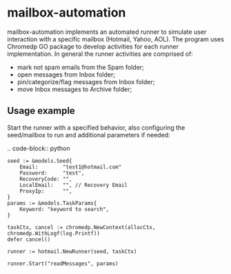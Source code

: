 mailbox-automation
==================

mailbox-automation implements an automated runner to simulate user interaction with a specific mailbox (Hotmail, Yahoo, AOL). The program uses Chromedp GO package to develop activities for each runner implementation. In general the runner activities are comprised of:
- mark not spam emails from the Spam folder;
- open messages from Inbox folder;
- pin/categorize/flag messages from Inbox folder;
- move Inbox messages to Archive folder;

Usage example
-------------

Start the runner with a specified behavior, also configuring the seed/mailbox to run and additional parameters if needed:

.. code-block:: python

	seed := &models.Seed{
		Email:        "test1@hotmail.com"
		Password:     "test",
		RecoveryCode: "",
		LocalEmail:   "", // Recovery Email
		ProxyIp:      "",
	}
	params := &models.TaskParams{
		Keyword: "keyword to search",
	}

	taskCtx, cancel := chromedp.NewContext(allocCtx, chromedp.WithLogf(log.Printf))
	defer cancel()

	runner := hotmail.NewRunner(seed, taskCtx)

	runner.Start("readMessages", params)
